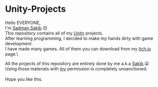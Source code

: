 # Unity-Projects
Hello EVERYONE,\
I'm [Sadman Sakib](https://github.com/Sakib831).😊\
This repository contains all of my [Unity](https://unity.com/) projects.\
After learning programming, I decided to make my hands dirty with game development.\
I have made many games. All of them you can download from my [itch.io](https://sadmansakib.itch.io/) page.\

All the projects of this repository are entirely done by me a.k.a [Sakib](https://github.com/Sakib831).😜
Using those materials with [my](https://github.com/Sakib831) permission is completely unsanctioned.
<br>
<br>
Hope you like this.
